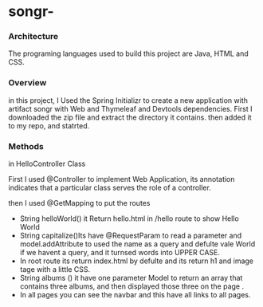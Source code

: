 # songr-

### Architecture
The programing languages used to build this project are Java, HTML and CSS.

### Overview

 in this project, I Used the Spring Initializr to create a new application with artifact songr with Web and Thymeleaf and Devtools dependencies. 
 First  I downloaded the zip file and extract the directory it contains. then added it to my repo, and statrted.

### Methods

in HelloController Class 

First I used @Controller  to implement Web Application, its annotation indicates that a particular class serves the role of a controller.

then I used @GetMapping to put the routes 
 - String helloWorld() it Return hello.html  in /hello route to show Hello World 
 -  String capitalize()Its have @RequestParam to read a parameter and model.addAttribute to used the name as a query and defulte vale World if we havent a query, and it turnsed words into UPPER CASE. 
 -  In root route its return index.html by defulte and its return h1 and image tage with a little CSS.
 - String albums () it have one parameter Model to return an array that contains three albums, and then displayed  those three on the page .
 - In all pages you can see the navbar and this have all links to all pages.
 




